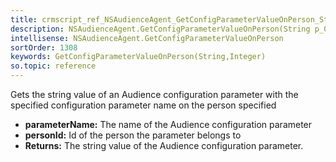 ```yaml
---
title: crmscript_ref_NSAudienceAgent_GetConfigParameterValueOnPerson_String_p_0_Integer_p_1
description: NSAudienceAgent.GetConfigParameterValueOnPerson(String p_0, Integer p_1)
intellisense: NSAudienceAgent.GetConfigParameterValueOnPerson
sortOrder: 1308
keywords: GetConfigParameterValueOnPerson(String,Integer)
so.topic: reference
---
```



Gets the string value of an Audience configuration parameter with the specified configuration parameter name on the person specified



* **parameterName:** The name of the Audience configuration parameter
* **personId:** Id of the person the parameter belongs to
* **Returns:** The string value of the Audience configuration parameter.


